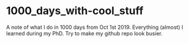 # 1000_days_with-cool_stuff
A note of what I do in 1000 days from Oct 1st 2019. Everything (almost) I learned during my PhD. Try to make my github repo look busier.
